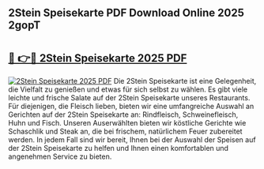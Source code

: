 ## 2Stein Speisekarte PDF Download Online 2025 2gopT

# <h2><a href="http://gc5hid.nevu.top/?p=2Stein+Speisekarte">🔗 👉🔴 2Stein Speisekarte 2025 PDF</a></h2>

[![2Stein Speisekarte 2025 PDF](https://i.imgur.com/dBaPXMq.png)](http://gc5hid.nevu.top/?p=2Stein+Speisekarte)
Die 2Stein Speisekarte ist eine Gelegenheit, die Vielfalt zu genießen und etwas für sich selbst zu wählen. Es gibt viele leichte und frische Salate auf der 2Stein Speisekarte unseres Restaurants. Für diejenigen, die Fleisch lieben, bieten wir eine umfangreiche Auswahl an Gerichten auf der 2Stein Speisekarte an: Rindfleisch, Schweinefleisch, Huhn und Fisch. Unseren Auserwählten bieten wir köstliche Gerichte wie Schaschlik und Steak an, die bei frischem, natürlichem Feuer zubereitet werden. In jedem Fall sind wir bereit, Ihnen bei der Auswahl der Speisen auf der 2Stein Speisekarte zu helfen und Ihnen einen komfortablen und angenehmen Service zu bieten.
